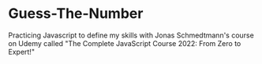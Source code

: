 # Guess-The-Number
Practicing Javascript to define my skills with Jonas Schmedtmann's course on Udemy called "The Complete JavaScript Course 2022: From Zero to Expert!"
